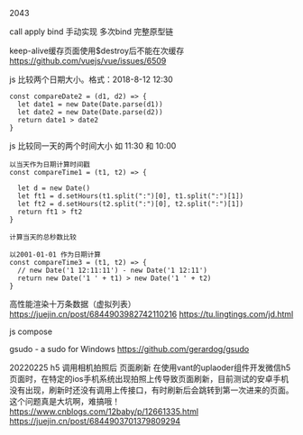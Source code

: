 2043

call apply bind 手动实现
多次bind
完整原型链



keep-alive缓存页面使用$destroy后不能在次缓存 https://github.com/vuejs/vue/issues/6509

js  比较两个日期大小。格式：2018-8-12 12:30

```
const compareDate2 = (d1, d2) => {
  let date1 = new Date(Date.parse(d1))
  let date2 = new Date(Date.parse(d2))
  return date1 > date2
}

```

js 比较同一天的两个时间大小 如 11:30 和 10:00

```
以当天作为日期计算时间戳
const compareTime1 = (t1, t2) => {

  let d = new Date()
  let ft1 = d.setHours(t1.split(":")[0], t1.split(":")[1])
  let ft2 = d.setHours(t2.split(":")[0], t2.split(":")[1])
  return ft1 > ft2
}

计算当天的总秒数比较

以2001-01-01 作为日期计算
const compareTime3 = (t1, t2) => {
  // new Date('1 12:11:11') - new Date('1 12:11')
  return new Date('1 ' + t1) > new Date('1 ' + t2)
}
```


高性能渲染十万条数据（虚拟列表） https://juejin.cn/post/6844903982742110216
https://tu.lingtings.com/jd.html


js compose

gsudo - a sudo for Windows
https://github.com/gerardog/gsudo

20220225
h5 调用相机拍照后 页面刷新
在使用vant的uplaoder组件开发微信h5页面时，在特定的ios手机系统出现拍照上传导致页面刷新，目前测试的安卓手机没有出现，刷新时还没有调用上传接口，有时刷新后会跳转到第一次进来的页面。这个问题真是大坑啊，难搞哦！
https://www.cnblogs.com/12baby/p/12661335.html
https://juejin.cn/post/6844903701379809294
